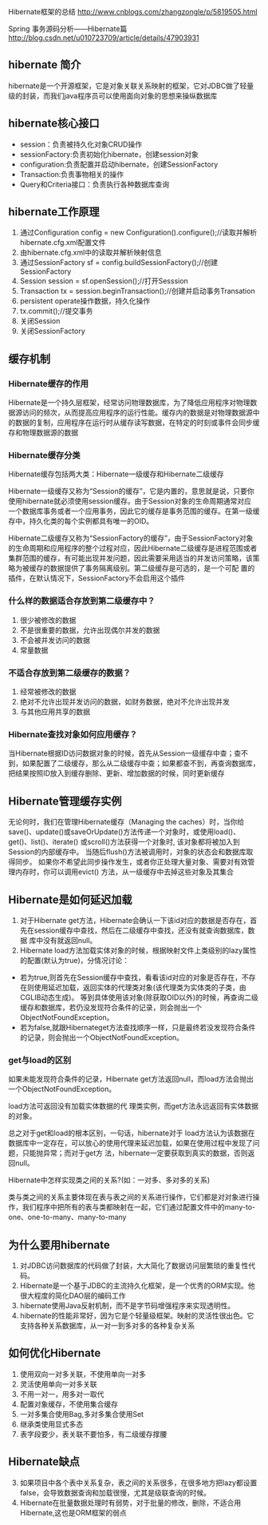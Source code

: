 Hibernate框架的总结
http://www.cnblogs.com/zhangzongle/p/5819505.html

Spring 事务源码分析——Hibernate篇
http://blog.csdn.net/u010723709/article/details/47903931

## hibernate 简介
hibernate是一个开源框架，它是对象关联关系映射的框架，它对JDBC做了轻量级的封装，而我们java程序员可以使用面向对象的思想来操纵数据库

## hibernate核心接口
- session：负责被持久化对象CRUD操作
- sessionFactory:负责初始化hibernate，创建session对象
- configuration:负责配置并启动hibernate，创建SessionFactory
- Transaction:负责事物相关的操作
- Query和Criteria接口：负责执行各种数据库查询

## hibernate工作原理
1. 通过Configuration config = new Configuration().configure();//读取并解析hibernate.cfg.xml配置文件
2. 由hibernate.cfg.xml中的<mapping resource="com/xx/User.hbm.xml"/>读取并解析映射信息
3. 通过SessionFactory sf = config.buildSessionFactory();//创建SessionFactory
4. Session session = sf.openSession();//打开Sesssion
5. Transaction tx = session.beginTransaction();//创建并启动事务Transation
6. persistent operate操作数据，持久化操作
7. tx.commit();//提交事务
8. 关闭Session
9. 关闭SessionFactory

## 缓存机制
### Hibernate缓存的作用
Hibernate是一个持久层框架，经常访问物理数据库，为了降低应用程序对物理数据源访问的频次，从而提高应用程序的运行性能。缓存内的数据是对物理数据源中的数据的复制，应用程序在运行时从缓存读写数据，在特定的时刻或事件会同步缓存和物理数据源的数据

### Hibernate缓存分类
Hibernate缓存包括两大类：Hibernate一级缓存和Hibernate二级缓存

Hibernate一级缓存又称为“Session的缓存”，它是内置的，意思就是说，只要你使用hibernate就必须使用session缓存。由于Session对象的生命周期通常对应
     一个数据库事务或者一个应用事务，因此它的缓存是事务范围的缓存。在第一级缓存中，持久化类的每个实例都具有唯一的OID。

Hibernate二级缓存又称为“SessionFactory的缓存”，由于SessionFactory对象的生命周期和应用程序的整个过程对应，因此Hibernate二级缓存是进程范围或者
     集群范围的缓存，有可能出现并发问题，因此需要采用适当的并发访问策略，该策略为被缓存的数据提供了事务隔离级别。第二级缓存是可选的，是一个可配
     置的插件，在默认情况下，SessionFactory不会启用这个插件

### 什么样的数据适合存放到第二级缓存中？ 　　
1. 很少被修改的数据 　　
2. 不是很重要的数据，允许出现偶尔并发的数据 　　
3. 不会被并发访问的数据 　　
4. 常量数据 　　

### 不适合存放到第二级缓存的数据？ 　　
1. 经常被修改的数据 　　
2. 绝对不允许出现并发访问的数据，如财务数据，绝对不允许出现并发 　　
3. 与其他应用共享的数据

### Hibernate查找对象如何应用缓存？
当Hibernate根据ID访问数据对象的时候，首先从Session一级缓存中查；查不到，如果配置了二级缓存，那么从二级缓存中查；如果都查不到，再查询数据库，
把结果按照ID放入到缓存删除、更新、增加数据的时候，同时更新缓存

## Hibernate管理缓存实例
无论何时，我们在管理Hibernate缓存（Managing the caches）时，当你给save()、update()或saveOrUpdate()方法传递一个对象时，或使用load()、 get()、list()、iterate() 或scroll()方法获得一个对象时, 该对象都将被加入到Session的内部缓存中。
当随后flush()方法被调用时，对象的状态会和数据库取得同步。 如果你不希望此同步操作发生，或者你正处理大量对象、需要对有效管理内存时，你可以调用evict() 方法，从一级缓存中去掉这些对象及其集合

## Hibernate是如何延迟加载
1. 对于Hibernate get方法，Hibernate会确认一下该id对应的数据是否存在，首先在session缓存中查找，然后在二级缓存中查找，还没有就查询数据库，数据 库中没有就返回null。
2. Hibernate load方法加载实体对象的时候，根据映射文件上类级别的lazy属性的配置(默认为true)，分情况讨论：
 - 若为true,则首先在Session缓存中查找，看看该id对应的对象是否存在，不存在则使用延迟加载，返回实体的代理类对象(该代理类为实体类的子类，由CGLIB动态生成)。
    等到具体使用该对象(除获取OID以外)的时候，再查询二级缓存和数据库，若仍没发现符合条件的记录，则会抛出一个ObjectNotFoundException。
 - 若为false,就跟Hibernateget方法查找顺序一样，只是最终若没发现符合条件的记录，则会抛出一个ObjectNotFoundException。

### get与load的区别

如果未能发现符合条件的记录，Hibernate get方法返回null，而load方法会抛出一个ObjectNotFoundException。

load方法可返回没有加载实体数据的代 理类实例，而get方法永远返回有实体数据的对象。

总之对于get和load的根本区别，一句话，hibernate对于 load方法认为该数据在数据库中一定存在，可以放心的使用代理来延迟加载，如果在使用过程中发现了问题，只能抛异常；而对于get方 法，hibernate一定要获取到真实的数据，否则返回null。

Hibernate中怎样实现类之间的关系?(如：一对多、多对多的关系)

类与类之间的关系主要体现在表与表之间的关系进行操作，它们都是对对象进行操作，我们程序中把所有的表与类都映射在一起，它们通过配置文件中的many-to-one、one-to-many、many-to-many

## 为什么要用hibernate
1. 对JDBC访问数据库的代码做了封装，大大简化了数据访问层繁琐的重复性代码。
2. Hibernate是一个基于JDBC的主流持久化框架，是一个优秀的ORM实现。他很大程度的简化DAO层的编码工作
3. hibernate使用Java反射机制，而不是字节码增强程序来实现透明性。
4. hibernate的性能非常好，因为它是个轻量级框架。映射的灵活性很出色。它支持各种关系数据库，从一对一到多对多的各种复杂关系

## 如何优化Hibernate
1. 使用双向一对多关联，不使用单向一对多
2. 灵活使用单向一对多关联
3. 不用一对一，用多对一取代
4. 配置对象缓存，不使用集合缓存
5. 一对多集合使用Bag,多对多集合使用Set
6. 继承类使用显式多态
7. 表字段要少，表关联不要怕多，有二级缓存撑腰

## Hibernate缺点
3. 如果项目中各个表中关系复杂，表之间的关系很多，在很多地方把lazy都设置false，会导致数据查询和加载很慢，尤其是级联查询的时候。
4. Hibernate在批量数据处理时有弱势，对于批量的修改，删除，不适合用Hibernate,这也是ORM框架的弱点